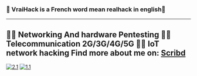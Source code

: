 ### 🎄 VraiHack is a French word mean realhack in english🎄
-------------------------------------------------------------------------------------------------------------------------------
🐱‍💻 Networking And hardware Pentesting
🐱‍💻 Telecommunication 2G/3G/4G/5G
🐱‍💻 IoT network hacking
Find more about me on: [Scribd](https://www.scribd.com/user/282548159/VraiHack)
-------------------------------------------------------------------------------------------------------------------------------
<!-- Actual text -->
[![2.1]][2]  [![1.1]][1]
<!-- Icons -->
[1.1]: https://img.shields.io/badge/Instagram-E4405F?style=for-the-badge&logo=instagram&logoColor=white
[2.1]: https://img.shields.io/badge/LinkedIn-0077B5?style=for-the-badge&logo=linkedin&logoColor=white
<!-- Links to your social media accounts -->
[1]: https://www.instagram.com/vraihack/
[2]: https://www.linkedin.com/in/hassan-profile/





